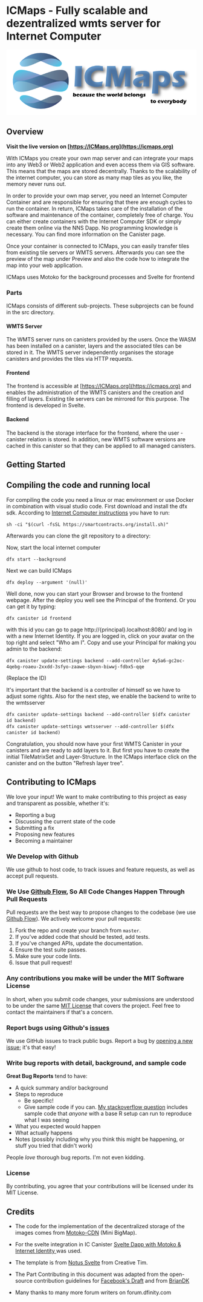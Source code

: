 
# ICMaps - Fully scalable and dezentralized wmts server for Internet Computer

![ICMaps Logo](https://github.com/stumpigit/icmaps/blob/main/src/frontend/public/assets/img/logo_icmaps.png?raw=true)

## Overview

**Visit the live version on [https://ICMaps.org](https://icmaps.org)**

With ICMaps you create your own map server and can integrate your maps into any Web3 or Web2 application and even access them via GIS software. This means that the maps are stored decentrally. Thanks to the scalability of the internet computer, you can store as many map tiles as you like, the memory never runs out.

In order to provide your own map server, you need an Internet Computer Container and are responsible for ensuring that there are enough cycles to run the container. In return, ICMaps takes care of the installation of the software and maintenance of the container, completely free of charge. You can either create containers with the Internet Computer SDK or simply create them online via the NNS Dapp. No programming knowledge is necessary. You can find more information on the Canister page.

Once your container is connected to ICMaps, you can easily transfer tiles from existing tile servers or WMTS servers. Afterwards you can see the preview of the map under Preview and also the code how to integrate the map into your web application.

ICMaps uses Motoko for the background processes and Svelte for frontend

### Parts
ICMaps consists of different sub-projects. These subprojects can be found in the src directory.

#### WMTS Server
The WMTS server runs on canisters provided by the users. Once the WASM has been installed on a canister, layers and the associated tiles can be stored in it. The WMTS server independently organises the storage canisters and provides the tiles via HTTP requests. 

#### Frontend
The frontend is accessible at [https://ICMaps.org](https://icmaps.org) and enables the administration of the WMTS canisters and the creation and filling of layers. Existing tile servers can be mirrored for this purpose. The frontend is developed in Svelte. 

#### Backend
The backend is the storage interface for the frontend, where the user - canister relation is stored. In addition, new WMTS software versions are cached in this canister so that they can be applied to all managed canisters. 

## Getting Started

## Compiling the code and running local
For compiling the code you need a linux or mac environment or use Docker in combination with visual studio code.
First download and install the dfx sdk. According to [Internet Computer instructions](https://internetcomputer.org/docs/current/developer-docs/quickstart/local-quickstart/) you have to run:

    sh -ci "$(curl -fsSL https://smartcontracts.org/install.sh)"
Afterwards you can clone the git repository to a directory:

Now, start the local internet computer

    dfx start --background
Next we can build ICMaps

    dfx deploy --argument '(null)'

Well done, now you can start your Browser and browse to the frontend webpage. After the deploy you well see the Principal of the frontend. Or you can get it by typing:

    dfx canister id frontend

with this id you can go to page http://{principal}.localhost:8080/ and log in with a new Internet Identity. If you are logged in, click on your avatar on the top right and select "Who am I". Copy and use your Principal for making you admin to the backend:

    dfx canister update-settings backend --add-controller 4y5a6-gc2oc-4qebg-roaeu-2xxdd-3sfyo-zaawe-sbyxn-biwwj-fdbx5-qqe

(Replace the ID)

It's important that the backend is a controller of himself so we have to adjust some rights. Also for the next step, we enable the backend to write to the wmtsserver

    dfx canister update-settings backend --add-controller $(dfx canister id backend)
    dfx canister update-settings wmtsserver --add-controller $(dfx canister id backend)
    
Congratulation, you should now have your first WMTS Canister in your canisters and are ready to add layers to it. But first you have to create the initial TileMatrixSet and Layer-Structure. In the ICMaps interface click on the canister and on the button "Refresh layer tree". 

## Contributing to ICMaps
We love your input! We want to make contributing to this project as easy and transparent as possible, whether it's:

- Reporting a bug
- Discussing the current state of the code
- Submitting a fix
- Proposing new features
- Becoming a maintainer

### We Develop with Github
We use github to host code, to track issues and feature requests, as well as accept pull requests.

### We Use [Github Flow](https://guides.github.com/introduction/flow/index.html), So All Code Changes Happen Through Pull Requests
Pull requests are the best way to propose changes to the codebase (we use [Github Flow](https://guides.github.com/introduction/flow/index.html)). We actively welcome your pull requests:

1. Fork the repo and create your branch from `master`.
2. If you've added code that should be tested, add tests.
3. If you've changed APIs, update the documentation.
4. Ensure the test suite passes.
5. Make sure your code lints.
6. Issue that pull request!

### Any contributions you make will be under the MIT Software License
In short, when you submit code changes, your submissions are understood to be under the same [MIT License](http://choosealicense.com/licenses/mit/) that covers the project. Feel free to contact the maintainers if that's a concern.

### Report bugs using Github's [issues](https://github.com/stumpigit/icmaps/issues)
We use GitHub issues to track public bugs. Report a bug by [opening a new issue](); it's that easy!

### Write bug reports with detail, background, and sample code

**Great Bug Reports** tend to have:

- A quick summary and/or background
- Steps to reproduce
  - Be specific!
  - Give sample code if you can. [My stackoverflow question](http://stackoverflow.com/q/12488905/180626) includes sample code that *anyone* with a base R setup can run to reproduce what I was seeing
- What you expected would happen
- What actually happens
- Notes (possibly including why you think this might be happening, or stuff you tried that didn't work)

People *love* thorough bug reports. I'm not even kidding.

### License
By contributing, you agree that your contributions will be licensed under its MIT License.

## Credits
- The code for the implementation of the decentralized storage of the images comes from [Motoko-CDN](https://github.com/gabrielnic/motoko-cdn) (Mini BigMap).
- For the svelte integration in IC Canister [Svelte Dapp with Motoko & Internet Identity
](https://github.com/dfinity/examples/tree/master/svelte-motoko-starter) was used. 
- The template is from [Notus Svelte](https://github.com/creativetimofficial/notus-svelte) from Creative Tim.
- The Part Contributing in this document was adapted from the open-source contribution guidelines for [Facebook's Draft](https://github.com/facebook/draft-js/blob/a9316a723f9e918afde44dea68b5f9f39b7d9b00/CONTRIBUTING.md) and from [BrianDK](https://gist.github.com/briandk/3d2e8b3ec8daf5a27a62)

- Many thanks to many more forum writers on forum.dfinity.com

